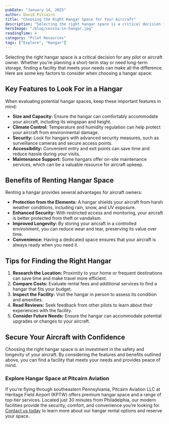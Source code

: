 ```yaml
---
pubDate: "January 14, 2025"
author: David Pitcairn
title: "Choosing the Right Hangar Space for Your Aircraft"
description: "Selecting the right hangar space is a critical decision for any pilot or aircraft owner. Whether you’re planning a short-term stay or need long-term storage, finding a facility that meets your needs can make all the difference. Here are some key factors to consider when choosing a hangar space"
heroImage: "/blog/cessna-in-hangar.jpg"
readingTime: 4
category: "Pilot Resources"
tags: ["Explore", "Hangar"]
---
```


Selecting the right hangar space is a critical decision for any pilot or aircraft owner. Whether you’re planning a short-term stay or need long-term storage, finding a facility that meets your needs can make all the difference. Here are some key factors to consider when choosing a hangar space:

## Key Features to Look For in a Hangar

When evaluating potential hangar spaces, keep these important features in mind:

- **Size and Capacity:** Ensure the hangar can comfortably accommodate your aircraft, including its wingspan and height.
- **Climate Control:** Temperature and humidity regulation can help protect your aircraft from environmental damage.
- **Security:** Look for hangars with advanced security measures, such as surveillance cameras and secure access points.
- **Accessibility:** Convenient entry and exit points can save time and reduce hassle during your visits.
- **Maintenance Support:** Some hangars offer on-site maintenance services, which can be a valuable resource for aircraft upkeep.

## Benefits of Renting Hangar Space

Renting a hangar provides several advantages for aircraft owners:

- **Protection from the Elements:** A hangar shields your aircraft from harsh weather conditions, including rain, snow, and UV exposure.
- **Enhanced Security:** With restricted access and monitoring, your aircraft is better protected from theft or vandalism.
- **Improved Longevity:** By storing your aircraft in a controlled environment, you can reduce wear and tear, preserving its value over time.
- **Convenience:** Having a dedicated space ensures that your aircraft is always ready when you need it.

## Tips for Finding the Right Hangar

1. **Research the Location:** Proximity to your home or frequent destinations can save time and make travel more efficient.
2. **Compare Costs:** Evaluate rental fees and additional services to find a hangar that fits your budget.
3. **Inspect the Facility:** Visit the hangar in person to assess its condition and amenities.
4. **Read Reviews:** Seek feedback from other pilots to learn about their experiences with the facility.
5. **Consider Future Needs:** Ensure the hangar can accommodate potential upgrades or changes to your aircraft.

## Secure Your Aircraft with Confidence

Choosing the right hangar space is an investment in the safety and longevity of your aircraft. By considering the features and benefits outlined above, you can find a facility that meets your needs and provides peace of mind.

### Explore Hangar Space at Pitcairn Aviation

If you’re flying through southeastern Pennsylvania, Pitcairn Aviation LLC at Heritage Field Airport (KPTW) offers premium hangar space and a range of top-tier services. Located just 30 minutes from Philadelphia, our modern facilities provide the security, comfort, and convenience you’re looking for. [Contact us today](/contact-us) to learn more about our hangar rental options and reserve your space.
